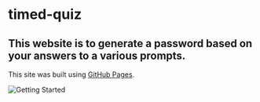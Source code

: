 # timed-quiz

## This website is to generate a password based on your answers to a various prompts.

This site was built using [GitHub Pages](https://kfreeborg.github.io/timed-quiz/). 

![Getting Started](/Capture.JPG)